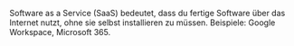 Software as a Service (SaaS) bedeutet, dass du fertige Software über das Internet nutzt, ohne sie selbst installieren zu müssen.
Beispiele: Google Workspace, Microsoft 365.
